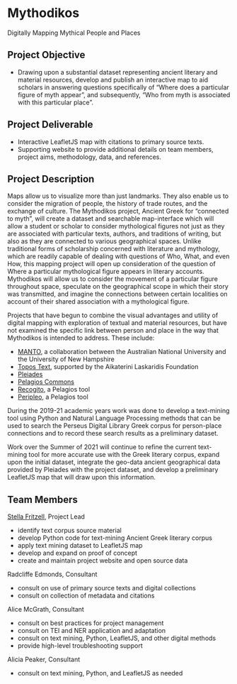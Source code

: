 # Mythodikos
Digitally Mapping Mythical People and Places

## Project Objective
- Drawing upon a substantial dataset representing ancient literary and material resources, develop and publish an interactive map to aid scholars in answering questions specifically of “Where does a particular figure of myth appear”, and subsequently, “Who from myth is associated with this particular place”.

## Project Deliverable
- Interactive LeafletJS map with citations to primary source texts.
- Supporting website to provide additional details on team members, project aims, methodology, data, and references.

## Project Description
Maps allow us to visualize more than just landmarks.  They also enable us to consider the migration of people, the history of trade routes, and the exchange of culture.  The Mythodikos project, Ancient Greek for “connected to myth”, will create a dataset and searchable map-interface which will allow a student or scholar to consider mythological figures not just as they are associated with particular texts, authors, and traditions of writing, but also as they are connected to various geographical spaces.  Unlike traditional forms of scholarship concerned with literature and mythology, which are readily capable of dealing with questions of Who, What, and even How, this mapping project will open up consideration of the question of Where a particular mythological figure appears in literary accounts.  Mythodikos will allow us to consider the movement of a particular figure throughout space, speculate on the geographical scope in which their story was transmitted, and imagine the connections between certain localities on account of their shared association with a mythological figure.

Projects that have begun to combine the visual advantages and utility of digital mapping with exploration of textual and material resources, but have not examined the specific link between person and place in the way that Mythodikos is intended to address.  These include: 
- [MANTO](https://www.manto-myth.org/), a collaboration between the Australian National University and the University of New Hampshire
- [Topos Text](https://topostext.org/index.php), supported by the Aikaterini Laskaridis Foundation
- [Pleiades](https://pleiades.stoa.org/)
- [Pelagios Commons](http://commons.pelagios.org/)
- [Recogito](https://recogito.pelagios.org/), a Pelagios tool
- [Peripleo](https://peripleo.pelagios.org/), a Pelagios tool

During the 2019-21 academic years work was done to develop a text-mining tool using Python and Natural Language Processing methods that can be used to search the Perseus Digital Library Greek corpus for person-place connections and to record these search results as a preliminary dataset. 

Work over the Summer of 2021 will continue to refine the current text-mining tool for more accurate use with the Greek literary corpus, expand upon the initial dataset, integrate the geo-data ancient geographical data provided by Pleiades with the project dataset, and develop a preliminary LeafletJS map that will draw upon this information. 

## Team Members
[Stella Fritzell](mailto:sfritzell@brynmawr.edu), Project Lead
- identify text corpus source material
- develop Python code for text-mining Ancient Greek literary corpus
- apply text mining dataset to LeafletJS map
- develop and expand on proof of concept
- create and maintain project website and open source data

Radcliffe Edmonds, Consultant
- consult on use of primary source texts and digital collections
- consult on collection of metadata and citations

Alice McGrath, Consultant
- consult on best practices for project management
- consult on TEI and NER application and adaptation
- consult on text mining, Python, LeafletJS, and other digital methods
- provide high-level troubleshooting support

Alicia Peaker, Consultant
- consult on text mining, Python, and LeafletJS as needed
